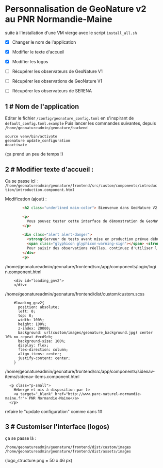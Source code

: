 # Personnalisation de GeoNature v2 au PNR Normandie-Maine
suite à l'installation d'une VM vierge avec le script `install_all.sh`


- [x] Changer le nom de l'application
- [x] Modifier le texte d'accueil
- [x] Modifier les logos
- [ ] Récupérer les observateurs de GeoNature V1
- [ ] Récupérer les observations de GeoNature V1
- [ ] Récupérer les observateurs de SERENA


## 1 # Nom de l'application

Editer le fichier `/config/geonature_config.toml` en s'inspirant de `default_config.toml.example`
Puis lancer les commandes suivantes, depuis `/home/geonatureadmin/geonature/backend`
```
source venv/bin/activate
geonature update_configuration
deactivate
```

(ça prend un peu de temps !)


## 2 # Modifier texte d'accueil :

Ca se passe ici : `/home/geonatureadmin/geonature/frontend/src/custom/components/introduction/introduction.component.html`

Modification (ajout) :
```html
        <h2 class="underlined main-color"> Bienvenue dans GeoNature V2 </h2>

        <p>
          Vous pouvez tester cette interface de démonstration de GeoNature v2 pour découvrir les nouvelles fonctionnalités.<br>
        </p>
        
        <div class="alert alert-danger">
          <strong>Serveur de tests avant mise en production prévue début 2019</strong><br>
          <span class="glyphicon glyphicon-warning-sign"></span> <strong>Attention !</strong> Les données saisies ici seront effacées régulièrement.<br>
          Pour saisir des observations réelles, continuez d'utiliser l'interface GeoNature v1 à <a href="http://observatoire.parc-naturel-normandie-maine.fr/geonature/">cette adresse</a>.
        </div>
        <p>
```


/home/geonatureadmin/geonature/frontend/src/app/components/login/login.component.html
```
	<div id="loading_gnv2">
	</div>
```

/home/geonatureadmin/geonature/frontend/dist/custom/custom.scss

```
	#loading_gnv2{
	  position: absolute;
	  left: 0;
	  top: 0;
	  width: 100%;
	  height: 100%;
	  z-index: 20000;
	  background: url(custom/images/geonature_background.jpg) center 10% no-repeat #ecd9eb;
	  background-size: 100%;
	  display: flex;
	  flex-direction: column;
	  align-items: center;
	  justify-content: center;
	}
```

/home/geonatureadmin/geonature/frontend/src/app/components/sidenav-items/sidenav-items.component.html
```
  <p class="p-small">
    Hébergé et mis à disposition par le 
    <a target="_blank" href="http://www.parc-naturel-normandie-maine.fr"> PNR Normandie-Maine</a>
  </p>
```


refaire le "update configuration" comme dans 1#


## 3 # Customiser l'interface (logos)

ça se passe là :

```
/home/geonatureadmin/geonature/frontend/dist/custom/images
/home/geonatureadmin/geonature/frontend/dist/assets/images
```
(logo_structure.png = 50 x 46 px)


